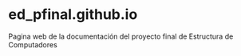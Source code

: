 # ed_pfinal.github.io
Pagina web de la documentación del proyecto final de Estructura de Computadores
